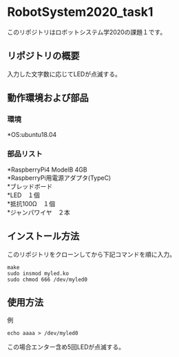 # RobotSystem2020_task1
このリポジトリはロボットシステム学2020の課題１です。

## リポジトリの概要
入力した文字数に応じてLEDが点滅する。

## 動作環境および部品
### 環境
*OS:ubuntu18.04

### 部品リスト
*RaspberryPi4 ModelB 4GB<br>
*RaspberryPi用電源アダプタ(TypeC)<br>
*ブレッドボード<br>
*LED　１個<br>
*抵抗100Ω　１個<br>
*ジャンパワイヤ　２本<br>


## インストール方法

このリポジトリをクローンしてから下記コマンドを順に入力。
```
make
sudo insmod myled.ko
sudo chmod 666 /dev/myled0
```

## 使用方法
例
```
echo aaaa > /dev/myled0
```
この場合エンター含め5回LEDが点滅する。

